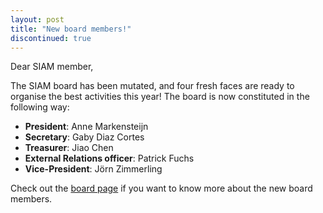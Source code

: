 ```yaml
---
layout: post
title: "New board members!"
discontinued: true
---
```


Dear SIAM member,

The SIAM board has been mutated, and four fresh faces are ready to organise the best activities this year!
The board is now constituted in the following way:

+ **President**: Anne Markensteijn
+ **Secretary**: Gaby Diaz Cortes
+ **Treasurer**: Jiao Chen
+ **External Relations officer**: Patrick Fuchs
+ **Vice-President**: Jörn Zimmerling

Check out the [board page] if you want to know more about the new board members.

[board page]: http://sscdelft.github.io/board
